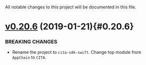 All notable changes to this project will be documented in this file.

# [v0.20.6](https://github.com/cryptape/cita-sdk-swift/compare/v0.20.5...v0.20.6) (2019-01-21){#0.20.6}

### BREAKING CHANGES

* Rename the project to `cita-sdk-swift`. Change top module from `AppChain` to `CITA`.
